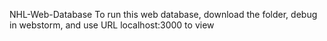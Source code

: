 NHL-Web-Database
To run this web database, download the folder, debug in webstorm, and use URL localhost:3000 to view 
